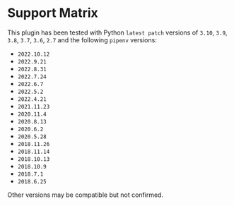 # Support Matrix
This plugin has been tested with Python `latest patch` versions of `3.10`, `3.9`, `3.8`, `3.7`, `3.6`, `2.7` and the following `pipenv` versions:
- `2022.10.12`
- `2022.9.21`
- `2022.8.31`
- `2022.7.24`
- `2022.6.7`
- `2022.5.2`
- `2022.4.21`
- `2021.11.23`
- `2020.11.4`
- `2020.8.13`
- `2020.6.2`
- `2020.5.28`
- `2018.11.26`
- `2018.11.14`
- `2018.10.13`
- `2018.10.9`
- `2018.7.1`
- `2018.6.25`

Other versions may be compatible but not confirmed.
